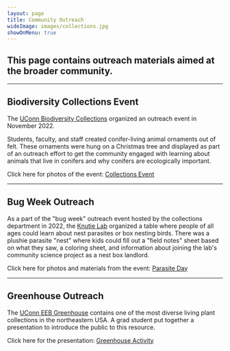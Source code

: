 ```yaml
---
layout: page
title: Community Outreach
wideImage: images/collections.jpg
showOnMenu: true
---
```

## This page contains outreach materials aimed at the broader community.

<hr class="major"/>

## Biodiversity Collections Event

The <a href="https://biodiversity.uconn.edu" target="_blank">UConn Biodiversity Collections</a> organized an outreach event in November 2022.


Students, faculty, and staff created conifer-living animal ornaments out of felt. These ornaments were hung on a Christmas tree and displayed as part of an outreach effort to get the community engaged with learning about animals that live in conifers and why conifers are ecologically important.

Click here for photos of the event: <a href="pdf/collections.pdf" target="_blank">Collections Event</a>


<hr class="major"/>

## Bug Week Outreach

As a part of the "bug week" outreach event hosted by the collections department in 2022, the <a href="https://knutielab.com" target="_blank">Knutie Lab</a> organized a table where people of all ages could learn about nest parasites or box nesting birds. There was a plushie parasite "nest" where kids could fill out a "field notes" sheet based on what they saw, a coloring sheet, and information about joining the lab's community science project as a nest box landlord.

Click here for photos and materials from the event: <a href="pdf/parasite-day.pdf" target="_blank">Parasite Day</a>


<hr class="major"/>

## Greenhouse Outreach

The <a href="https://twitter.com/EEBGreenhouse" target="_blank">UConn EEB Greenhouse</a> contains one of the most diverse living plant collections in the northeastern USA. A grad student put together a presentation to introduce the public to this resource.

Click here for the presentation: <a href="pdf/greenhouse.pdf" target="_blank">Greenhouse Activity</a>
